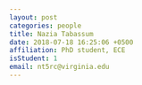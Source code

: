 ```yaml
---
layout: post
categories: people
title: Nazia Tabassum
date: 2018-07-18 16:25:06 +0500
affiliation: PhD student, ECE
isStudent: 1
email: nt5rc@virginia.edu
---
```


